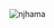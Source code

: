 
<p align="left">
  <img src="https://komarev.com/ghpvc/?username=njhama&label=Profile%20views&color=ff69b4&style=flat" alt="njhama" />
</p>

